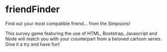 # friendFinder

Find out your most compatible friend... from the Simpsons!

This survey game featuring the use of HTML, Bootstrap, Javascript and Node will match you with your counterpart from a beloved cartoon series. Give it a try and have fun!